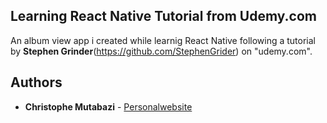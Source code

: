 ## Learning React Native Tutorial from Udemy.com

An album view app i created while learnig React Native following a tutorial by **Stephen Grinder**(https://github.com/StephenGrider) on "udemy.com".

## Authors

* **Christophe Mutabazi** - [Personalwebsite](http://orbit.surge.sh/)

